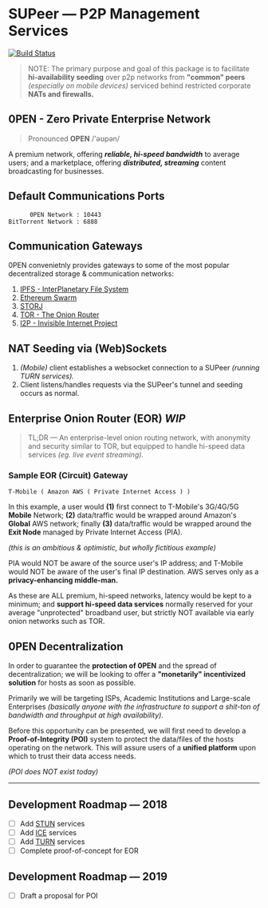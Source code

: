 # SUPeer — P2P Management Services

[![Build Status](https://travis-ci.org/d14na/supeer.svg?branch=master)](https://travis-ci.org/d14na/supeer)

> NOTE: The primary purpose and goal of this package is to facilitate **hi-availability seeding** over p2p networks from **"common" peers** *(especially on mobile devices)* serviced behind restricted corporate **NATs and firewalls.**

## 0PEN - Zero Private Enterprise Network

> Pronounced  **OPEN** /'əʊpən/

A premium network, offering ***reliable, hi-speed bandwidth*** to average users; and a marketplace, offering ***distributed, streaming*** content broadcasting for businesses.

## Default Communications Ports

          0PEN Network : 10443
    BitTorrent Network : 6888

## Communication Gateways

0PEN convenietnly provides gateways to some of the most popular decentralized storage & communication networks:

1. [IPFS - InterPlanetary File System](https://en.wikipedia.org/wiki/InterPlanetary_File_System)
2. [Ethereum Swarm](https://github.com/ethersphere/swarm)
3. [STORJ](https://en.wikipedia.org/wiki/STORJ)
4. [TOR - The Onion Router](https://en.wikipedia.org/wiki/Tor_(anonymity_network))
5. [I2P - Invisible Internet Project](https://en.wikipedia.org/wiki/I2P)

## NAT Seeding via (Web)Sockets

1. *(Mobile)* client establishes a websocket connection to a SUPeer *(running TURN services).*
2. Client listens/handles requests via the SUPeer's tunnel and seeding occurs as normal.

## Enterprise Onion Router (EOR) *WIP*

> TL;DR — An enterprise-level onion routing network, with anonymity and security similar to TOR, but equipped to handle hi-speed data services *(eg. live event streaming).*

### Sample EOR (Circuit) Gateway

    T-Mobile ( Amazon AWS ( Private Internet Access ) )

In this example, a user would **(1)** first connect to T-Mobile's 3G/4G/5G **Mobile** Network; **(2)** data/traffic would be wrapped around Amazon's **Global** AWS network; finally **(3)** data/traffic would be wrapped around the **Exit Node** managed by Private Internet Access (PIA).

*(this is an ambitious & optimistic, but wholly fictitious example)*

PIA would NOT be aware of the source user's IP address; and T-Mobile would NOT be aware of the user's final IP destination. AWS serves only as a **privacy-enhancing middle-man.**

As these are ALL premium, hi-speed networks, latency would be kept to a minimum; and **support hi-speed data services** normally reserved for your average "unprotected" broadband user, but strictly NOT available via early onion networks such as TOR.

## 0PEN Decentralization

In order to guarantee the **protection of 0PEN** and the spread of decentralization; we will be looking to offer a **"monetarily" incentivized solution** for hosts as soon as possible.

Primarily we will be targeting ISPs, Academic Institutions and Large-scale Enterprises *(basically anyone with the infrastructure to support a shit-ton of bandwidth and throughput at high availability).*

Before this opportunity can be presented, we will first need to develop a **Proof-of-Integrity (POI)** system to protect the data/files of the hosts operating on the network. This will assure users of a **unified platform** upon which to trust their data access needs.

*(POI does NOT exist today)*

---

## Development Roadmap — 2018

* [ ] Add [STUN](https://en.wikipedia.org/wiki/STUN) services
* [ ] Add [ICE](https://en.wikipedia.org/wiki/Interactive_Connectivity_Establishment) services
* [ ] Add [TURN](https://en.wikipedia.org/wiki/Traversal_Using_Relay_NAT) services
* [ ] Complete proof-of-concept for EOR

## Development Roadmap — 2019

* [ ] Draft a proposal for POI
